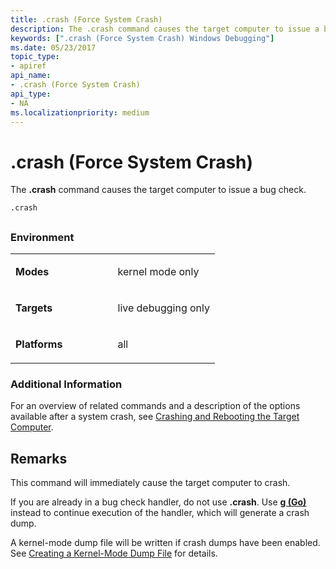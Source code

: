```yaml
---
title: .crash (Force System Crash)
description: The .crash command causes the target computer to issue a bug check.
keywords: [".crash (Force System Crash) Windows Debugging"]
ms.date: 05/23/2017
topic_type:
- apiref
api_name:
- .crash (Force System Crash)
api_type:
- NA
ms.localizationpriority: medium
---
```


# .crash (Force System Crash)


The **.crash** command causes the target computer to issue a bug check.

```dbgsyntax
.crash
```

## <span id="ddk_meta_force_system_crash_dbg"></span><span id="DDK_META_FORCE_SYSTEM_CRASH_DBG"></span>


### <span id="Environment"></span><span id="environment"></span><span id="ENVIRONMENT"></span>Environment

<table>
<colgroup>
<col width="50%" />
<col width="50%" />
</colgroup>
<tbody>
<tr class="odd">
<td align="left"><p><strong>Modes</strong></p></td>
<td align="left"><p>kernel mode only</p></td>
</tr>
<tr class="even">
<td align="left"><p><strong>Targets</strong></p></td>
<td align="left"><p>live debugging only</p></td>
</tr>
<tr class="odd">
<td align="left"><p><strong>Platforms</strong></p></td>
<td align="left"><p>all</p></td>
</tr>
</tbody>
</table>

 

### <span id="Additional_Information"></span><span id="additional_information"></span><span id="ADDITIONAL_INFORMATION"></span>Additional Information

For an overview of related commands and a description of the options available after a system crash, see [Crashing and Rebooting the Target Computer](crashing-and-rebooting-the-target-computer.md).

## Remarks

This command will immediately cause the target computer to crash.

If you are already in a bug check handler, do not use **.crash**. Use [**g (Go)**](g--go-.md) instead to continue execution of the handler, which will generate a crash dump.

A kernel-mode dump file will be written if crash dumps have been enabled. See [Creating a Kernel-Mode Dump File](creating-a-kernel-mode-dump-file.md) for details.

 

 





